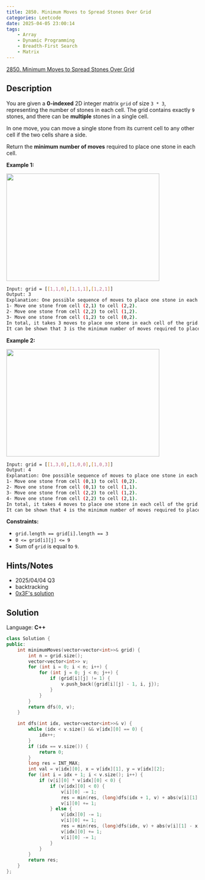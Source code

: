 ```yaml
---
title: 2850. Minimum Moves to Spread Stones Over Grid
categories: Leetcode
date: 2025-04-05 23:00:14
tags:
    - Array
    - Dynamic Programming
    - Breadth-First Search
    - Matrix
---
```


[2850. Minimum Moves to Spread Stones Over Grid](https://leetcode.com/problems/minimum-moves-to-spread-stones-over-grid/description/?envType=company&envId=tiktok&favoriteSlug=tiktok-six-months)

## Description

You are given a **0-indexed**  2D integer matrix `grid` of size `3 * 3`, representing the number of stones in each cell. The grid contains exactly `9` stones, and there can be **multiple**  stones in a single cell.

In one move, you can move a single stone from its current cell to any other cell if the two cells share a side.

Return the **minimum number of moves**  required to place one stone in each cell.

**Example 1:**

<img alt="" src="https://assets.leetcode.com/uploads/2023/08/23/example1-3.svg" style="width: 401px; height: 281px;">

```bash
Input: grid = [[1,1,0],[1,1,1],[1,2,1]]
Output: 3
Explanation: One possible sequence of moves to place one stone in each cell is:
1- Move one stone from cell (2,1) to cell (2,2).
2- Move one stone from cell (2,2) to cell (1,2).
3- Move one stone from cell (1,2) to cell (0,2).
In total, it takes 3 moves to place one stone in each cell of the grid.
It can be shown that 3 is the minimum number of moves required to place one stone in each cell.
```

**Example 2:**

<img alt="" src="https://assets.leetcode.com/uploads/2023/08/23/example2-2.svg" style="width: 401px; height: 281px;">

```bash
Input: grid = [[1,3,0],[1,0,0],[1,0,3]]
Output: 4
Explanation: One possible sequence of moves to place one stone in each cell is:
1- Move one stone from cell (0,1) to cell (0,2).
2- Move one stone from cell (0,1) to cell (1,1).
3- Move one stone from cell (2,2) to cell (1,2).
4- Move one stone from cell (2,2) to cell (2,1).
In total, it takes 4 moves to place one stone in each cell of the grid.
It can be shown that 4 is the minimum number of moves required to place one stone in each cell.
```

**Constraints:**

- `grid.length == grid[i].length == 3`
- `0 <= grid[i][j] <= 9`
- Sum of `grid` is equal to `9`.

## Hints/Notes

- 2025/04/04 Q3
- backtracking
- [0x3F's solution](https://leetcode.cn/problems/minimum-moves-to-spread-stones-over-grid/solutions/2435313/tong-yong-zuo-fa-zui-xiao-fei-yong-zui-d-iuw8/)

## Solution

Language: **C++**

```C++
class Solution {
public:
    int minimumMoves(vector<vector<int>>& grid) {
        int n = grid.size();
        vector<vector<int>> v;
        for (int i = 0; i < n; i++) {
            for (int j = 0; j < n; j++) {
                if (grid[i][j] != 1) {
                    v.push_back({grid[i][j] - 1, i, j});
                }
            }
        }
        return dfs(0, v);
    }

    int dfs(int idx, vector<vector<int>>& v) {
        while (idx < v.size() && v[idx][0] == 0) {
            idx++;
        }
        if (idx == v.size()) {
            return 0;
        }
        long res = INT_MAX;
        int val = v[idx][0], x = v[idx][1], y = v[idx][2];
        for (int i = idx + 1; i < v.size(); i++) {
            if (v[i][0] * v[idx][0] < 0) {
                if (v[idx][0] < 0) {
                    v[i][0] -= 1;
                    res = min(res, (long)dfs(idx + 1, v) + abs(v[i][1] - x) + abs(v[i][2] - y));
                    v[i][0] += 1;
                } else {
                    v[idx][0] -= 1;
                    v[i][0] += 1;
                    res = min(res, (long)dfs(idx, v) + abs(v[i][1] - x) + abs(v[i][2] - y));
                    v[idx][0] += 1;
                    v[i][0] -= 1;
                }
            }
        }
        return res;
    }
};
```
